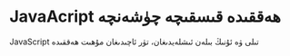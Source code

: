 # ؜JavaAcript ھەققىدە قىسقىچە چۈشەنچە
؜JavaScript تىلى ۋە ئۇنىڭ بىلەن ئىشلەيدىغان، تۈر ئاچىدىغان مۇھىت ھەققىدە
